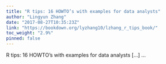 ```yaml
---
title: "R tips: 16 HOWTO’s with examples for data analysts"
author: "Lingyun Zhang"
date: "2017-08-27T10:35:23Z"
link: "https://bookdown.org/lyzhang10/lzhang_r_tips_book/"
toc_weight: "2.9%"
pinned: false
---
```


R tips: 16 HOWTO’s with examples for data analysts [...]  ...
